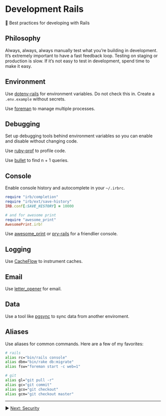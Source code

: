 # Development Rails

:rocket: Best practices for developing with Rails

## Philosophy

Always, always, always manually test what you’re building in development. It’s extremely important to have a fast feedback loop. Testing on staging or production is slow. If it’s not easy to test in development, spend time to make it easy.

## Environment

Use [dotenv-rails](https://github.com/bkeepers/dotenv) for environment variables. Do not check this in. Create a `.env.example` without secrets.

Use [foreman](https://github.com/ddollar/foreman) to manage multiple processes.

## Debugging

Set up debugging tools behind environment variables so you can enable and disable without changing code.

Use [ruby-prof](https://github.com/ruby-prof/ruby-prof) to profile code.

Use [bullet](https://github.com/flyerhzm/bullet) to find n + 1 queries.

## Console

Enable console history and autocomplete in your `~/.irbrc`.

```ruby
require "irb/completion"
require "irb/ext/save-history"
IRB.conf[:SAVE_HISTORY] = 10000

# and for awesome print
require "awesome_print"
AwesomePrint.irb!
```

Use [awesome_print](https://github.com/michaeldv/awesome_print) or [pry-rails](https://github.com/rweng/pry-rails) for a friendlier console.

## Logging

Use [CacheFlow](https://github.com/ankane/cacheflow) to instrument caches.

## Email

Use [letter_opener](https://github.com/ryanb/letter_opener) for email.

## Data

Use a tool like [pgsync](https://github.com/ankane/pgsync) to sync data from another enviroment.

## Aliases

Use aliases for common commands. Here are a few of my favorites:

```sh
# rails
alias rc="bin/rails console"
alias dbm="bin/rake db:migrate"
alias fsw="foreman start -c web=1"

# git
alias gl="git pull -r"
alias gc="git commit"
alias gco="git checkout"
alias gcm="git checkout master"
```

---

:arrow_forward: [Next: Security](Security.md)
